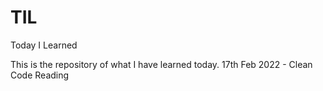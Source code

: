 # TIL
Today I Learned

This is the repository of what I have learned today.
17th Feb 2022 - Clean Code Reading
